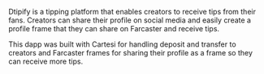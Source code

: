 Dtipify is a tipping platform that enables creators to receive tips from their fans. Creators can share their profile on social media and easily create a profile frame that they can share on Farcaster and receive tips.

This dapp was built with Cartesi for handling deposit and transfer to creators and Farcaster frames for sharing their profile as a frame so they can receive more tips.